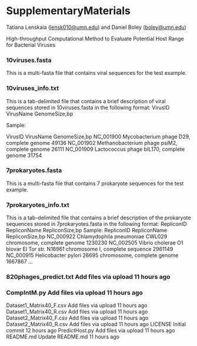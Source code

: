 # SupplementaryMaterials

Tatiana Lenskaia (lensk010@umn.edu) and Daniel Boley (boley@umn.edu)

High-throughput Computational Method to Evaluate Potential Host Range for Bacterial Viruses


### 10viruses.fasta

This is a multi-fasta file that contains viral sequences for the test example.

### 10viruses_info.txt

This is a tab-delimited file that contains a brief description of viral sequences stored in 10viruses.fasta in the following format: VirusID  VirusName GenomeSize,bp

Sample:

VirusID	VirusName	GenomeSize,bp
NC_001900	Mycobacterium phage D29, complete genome	49136
NC_001902	Methanobacterium phage psiM2, complete genome	26111
NC_001909	Lactococcus phage bIL170, complete genome	31754

### 7prokaryotes.fasta

This is a multi-fasta file that contains 7 prokaryote sequences for the test example.

### 7prokaryotes_info.txt

This is a tab-delimited file that contains a brief description of the prokaryote sequences stored in 7prokaryotes.fasta in the following format: RepliconID RepliconName  RepliconSize,bp
Sample:
RepliconID	RepliconName	RepliconSize,bp
NC_000922	Chlamydophila pneumoniae CWL029 chromosome, complete genome	1230230
NC_002505	Vibrio cholerae O1 biovar El Tor str. N16961 chromosome I, complete sequence	2961149
NC_000915	Helicobacter pylori 26695 chromosome, complete genome	1667867
...

### 820phages_predict.txt	Add files via upload	11 hours ago
### CompIntM.py	Add files via upload	11 hours ago
Dataset1_Matrix40_F.csv	Add files via upload	11 hours ago
Dataset1_Matrix40_R.csv	Add files via upload	11 hours ago
Dataset2_Matrix40_F.csv	Add files via upload	11 hours ago
Dataset2_Matrix40_R.csv	Add files via upload	11 hours ago
LICENSE	Initial commit	12 hours ago
PredictHost.py	Add files via upload	11 hours ago
README.md	Update README.md	11 hours ago
